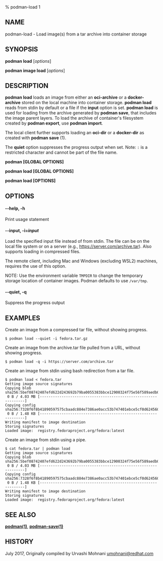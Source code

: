 % podman-load 1

## NAME
podman\-load - Load image(s) from a tar archive into container storage

## SYNOPSIS
**podman load** [*options*]

**podman image load** [*options*]

## DESCRIPTION
**podman load** loads an image from either an **oci-archive** or a **docker-archive** stored on the local machine into container storage. **podman load** reads from stdin by default or a file if the **input** option is set.
**podman load** is used for loading from the archive generated by **podman save**, that includes the image parent layers. To load the archive of container's filesystem created by **podman export**, use **podman import**.

The local client further supports loading an **oci-dir** or a **docker-dir** as created with **podman save** (1).

The **quiet** option suppresses the progress output when set.
Note: `:` is a restricted character and cannot be part of the file name.


**podman [GLOBAL OPTIONS]**

**podman load [GLOBAL OPTIONS]**

**podman load [OPTIONS]**

## OPTIONS

#### **--help**, **-h**

Print usage statement

#### **--input**, **-i**=*input*

Load the specified input file instead of from stdin.  The file can be on the local file system or on a server (e.g., https://server.com/archive.tar). Also supports loading in compressed files.

The remote client, including Mac and Windows (excluding WSL2) machines, requires the use of this option.

NOTE: Use the environment variable `TMPDIR` to change the temporary storage location of container images. Podman defaults to use `/var/tmp`.

#### **--quiet**, **-q**

Suppress the progress output

## EXAMPLES

Create an image from a compressed tar file, without showing progress.
```
$ podman load --quiet -i fedora.tar.gz
```

Create an image from the archive.tar file pulled from a URL, without showing progress.
```
$ podman load -q -i https://server.com/archive.tar
```

Create an image from stdin using bash redirection from a tar file.
```
$ podman load < fedora.tar
Getting image source signatures
Copying blob sha256:5bef08742407efd622d243692b79ba0055383bbce12900324f75e56f589aedb0
 0 B / 4.03 MB [---------------------------------------------------------------]
Copying config sha256:7328f6f8b41890597575cbaadc884e7386ae0acc53b747401ebce5cf0d624560
 0 B / 1.48 KB [---------------------------------------------------------------]
Writing manifest to image destination
Storing signatures
Loaded image:  registry.fedoraproject.org/fedora:latest
```

Create an image from stdin using a pipe.
```
$ cat fedora.tar | podman load
Getting image source signatures
Copying blob sha256:5bef08742407efd622d243692b79ba0055383bbce12900324f75e56f589aedb0
 0 B / 4.03 MB [---------------------------------------------------------------]
Copying config sha256:7328f6f8b41890597575cbaadc884e7386ae0acc53b747401ebce5cf0d624560
 0 B / 1.48 KB [---------------------------------------------------------------]
Writing manifest to image destination
Storing signatures
Loaded image:  registry.fedoraproject.org/fedora:latest
```

## SEE ALSO
**[podman(1)](podman.1.md)**, **[podman-save(1)](podman-save.1.md)**

## HISTORY
July 2017, Originally compiled by Urvashi Mohnani <umohnani@redhat.com>
